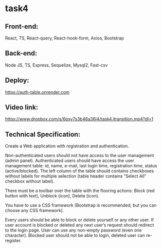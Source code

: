 # task4

## Front-end:

React, TS, React-query, React-hook-form, Axios, Bootstrap

## Back-end:

Node JS, TS, Express, Sequelize, Mysql2, Fast-csv

## Deploy:

https://auth-table.onrender.com

## Video link:

https://www.dropbox.com/s/6psy7s3b46a36j4/task4.itransition.mp4?dl=1

## Technical Specification:

Create a Web application with registration and authentication.

Non-authenticated users should not have access to the user management (admin panel).
Authenticated users should have access the user management table: id, name, e-mail, last login time, registration time, status (active/blocked).
The left column of the table should contains checkboxes without labels for multiple selection (table header contains “Select All” checkbox without label).

There must be a toolbar over the table with the flooring actions: Block (red button with text), Unblock (icon), Delete (icon).

You have to use a CSS framework (Bootstrap is recommended, but you can choose any CSS framework).

Every users should be able to block or delete yourself or any other user.
If user account is blocked or deleted any next user’s request should redirect to the login page.
User can use any non-empty password (even one character).
Blocked user should not be able to login, deleted user can re-register.
